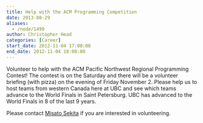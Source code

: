 ```yaml
---
title: Help with the ACM Programming Competition
date: 2013-08-29
aliases:
  - /node/1499
author: Christopher Head
categories: [Career]
start_date: 2012-11-04 17:00:00
end_date: 2012-11-04 18:00:00
---
```


Volunteer to help with the ACM Pacific Northwest Regional Programming Contest! The contest is on the Saturday and there will be a volunteer briefing (with pizza) on the evening of Friday November 2. Please help us to host teams from western Canada here at UBC and see which teams advance to the World Finals in Saint Petersburg. UBC has advanced to the World Finals in 8 of the last 9 years.

Please contact [Misato Sekita](/cdn-cgi/l/email-protection#0a67796f61637e6b4a6979247f686924696b) if you are interested in volunteering.
